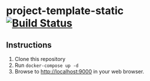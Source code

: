 # project-template-static [![Build Status](https://travis-ci.org/codeslo/project-template-static.svg?branch=master)](https://travis-ci.org/codeslo/project-template-static)

## Instructions

1. Clone this repository
2. Run `docker-compose up -d`
3. Browse to [http://localhost:9000](http://localhost:9000) in your web browser.
